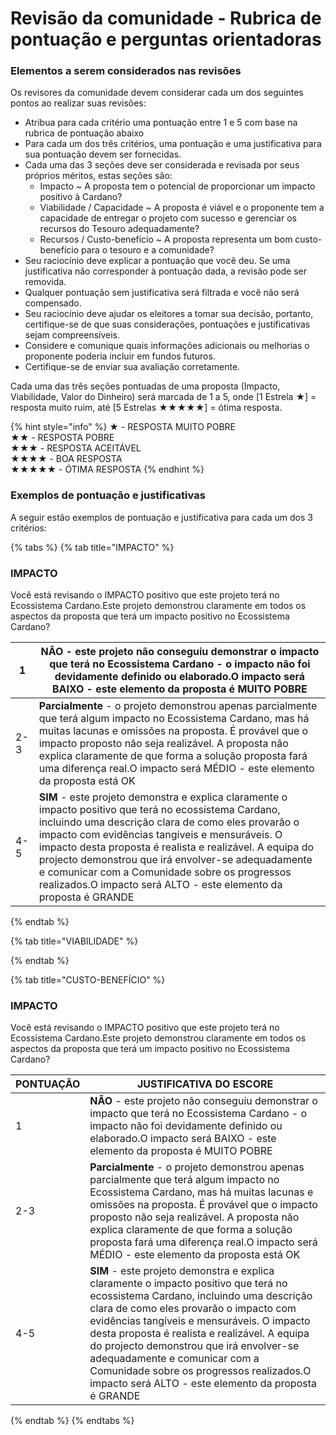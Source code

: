 # Revisão da comunidade - Rubrica de pontuação e perguntas orientadoras

### Elementos a serem considerados nas revisões <a href="#elements-to-consider-in-reviews" id="elements-to-consider-in-reviews"></a>

Os revisores da comunidade devem considerar cada um dos seguintes pontos ao realizar suas revisões:

* Atribua para cada critério uma pontuação entre 1 e 5 com base na rubrica de pontuação abaixo
* Para cada um dos três critérios, uma pontuação e uma justificativa para sua pontuação devem ser fornecidas.
* Cada uma das 3 seções deve ser considerada e revisada por seus próprios méritos, estas seções são:
  * Impacto \~ A proposta tem o potencial de proporcionar um impacto positivo à Cardano?
  * Viabilidade / Capacidade \~ A proposta é viável e o proponente tem a capacidade de entregar o projeto com sucesso e gerenciar os recursos do Tesouro adequadamente?
  * Recursos / Custo-benefício \~ A proposta representa um bom custo-benefício para o tesouro e a comunidade?
* Seu raciocínio deve explicar a pontuação que você deu. Se uma justificativa não corresponder à pontuação dada, a revisão pode ser removida.
* Qualquer pontuação sem justificativa será filtrada e você não será compensado.
* Seu raciocínio deve ajudar os eleitores a tomar sua decisão, portanto, certifique-se de que suas considerações, pontuações e justificativas sejam compreensíveis.
* Considere e comunique quais informações adicionais ou melhorias o proponente poderia incluir em fundos futuros.
* Certifique-se de enviar sua avaliação corretamente.

Cada uma das três seções pontuadas de uma proposta (Impacto, Viabilidade, Valor do Dinheiro) será marcada de 1 a 5, onde \[1 Estrela ★] = resposta muito ruim, até \[5 Estrelas ★★★★★] = ótima resposta.

{% hint style="info" %}
★ - RESPOSTA MUITO POBRE\
★★ - RESPOSTA POBRE\
★★★ - RESPOSTA ACEITÁVEL\
★★★★ - BOA RESPOSTA\
★★★★★ - ÓTIMA RESPOSTA​
{% endhint %}

### Exemplos de pontuação e justificativas  <a href="#examples-of-scoring-and-rationales" id="examples-of-scoring-and-rationales"></a>

A seguir estão exemplos de pontuação e justificativa para cada um dos 3 critérios:

{% tabs %}
{% tab title="IMPACTO" %}
### IMPACTO <a href="#impact-1" id="impact-1"></a>

Você está revisando o IMPACTO positivo que este projeto terá no Ecossistema Cardano.Este projeto demonstrou claramente em todos os aspectos da proposta que terá um impacto positivo no Ecossistema Cardano?

| 1   | **NÃO** - este projeto não conseguiu demonstrar o impacto que terá no Ecossistema Cardano - o impacto não foi devidamente definido ou elaborado.O impacto será BAIXO - este elemento da proposta é MUITO POBRE                                                                                                                                                                                                                                           |
| --- | -------------------------------------------------------------------------------------------------------------------------------------------------------------------------------------------------------------------------------------------------------------------------------------------------------------------------------------------------------------------------------------------------------------------------------------------------------- |
| 2-3 | **Parcialmente** - o projeto demonstrou apenas parcialmente que terá algum impacto no Ecossistema Cardano, mas há muitas lacunas e omissões na proposta. É provável que o impacto proposto não seja realizável. A proposta não explica claramente de que forma a solução proposta fará uma diferença real.O impacto será MÉDIO - este elemento da proposta está OK                                                                                       |
| 4-5 | **SIM** - este projeto demonstra e explica claramente o impacto positivo que terá no ecossistema Cardano, incluindo uma descrição clara de como eles provarão o impacto com evidências tangíveis e mensuráveis. O impacto desta proposta é realista e realizável. A equipa do projecto demonstrou que irá envolver-se adequadamente e comunicar com a Comunidade sobre os progressos realizados.O impacto será ALTO - este elemento da proposta é GRANDE |
{% endtab %}

{% tab title="VIABILIDADE" %}

{% endtab %}

{% tab title="CUSTO-BENEFÍCIO" %}
### IMPACTO <a href="#impact-1" id="impact-1"></a>

Você está revisando o IMPACTO positivo que este projeto terá no Ecossistema Cardano.Este projeto demonstrou claramente em todos os aspectos da proposta que terá um impacto positivo no Ecossistema Cardano?

| PONTUAÇÃO | JUSTIFICATIVA DO ESCORE                                                                                                                                                                                                                                                                                                                                                                                                                                  |
| --------- | -------------------------------------------------------------------------------------------------------------------------------------------------------------------------------------------------------------------------------------------------------------------------------------------------------------------------------------------------------------------------------------------------------------------------------------------------------- |
| 1         | **NÃO** - este projeto não conseguiu demonstrar o impacto que terá no Ecossistema Cardano - o impacto não foi devidamente definido ou elaborado.O impacto será BAIXO - este elemento da proposta é MUITO POBRE                                                                                                                                                                                                                                           |
| 2-3       | **Parcialmente** - o projeto demonstrou apenas parcialmente que terá algum impacto no Ecossistema Cardano, mas há muitas lacunas e omissões na proposta. É provável que o impacto proposto não seja realizável. A proposta não explica claramente de que forma a solução proposta fará uma diferença real.O impacto será MÉDIO - este elemento da proposta está OK                                                                                       |
| 4-5       | **SIM** - este projeto demonstra e explica claramente o impacto positivo que terá no ecossistema Cardano, incluindo uma descrição clara de como eles provarão o impacto com evidências tangíveis e mensuráveis. O impacto desta proposta é realista e realizável. A equipa do projecto demonstrou que irá envolver-se adequadamente e comunicar com a Comunidade sobre os progressos realizados.O impacto será ALTO - este elemento da proposta é GRANDE |
{% endtab %}
{% endtabs %}
